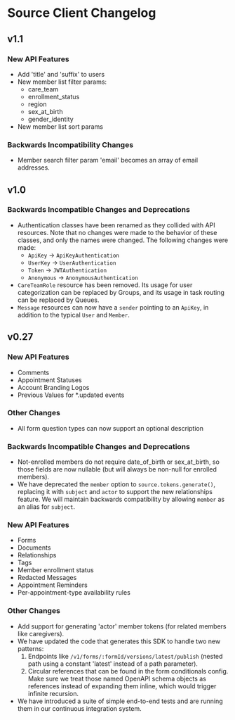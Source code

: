 # Source Client Changelog

## v1.1

### New API Features

- Add 'title' and 'suffix' to users
- New member list filter params:
  - care_team
  - enrollment_status
  - region
  - sex_at_birth
  - gender_identity
- New member list sort params

### Backwards Incompatibility Changes

- Member search filter param 'email' becomes an array of email addresses.

## v1.0

### Backwards Incompatible Changes and Deprecations

- Authentication classes have been renamed as they collided with API resources. Note that no changes were made to the behavior of these classes, and only the names were changed. The following changes were made:
  - `ApiKey` -> `ApiKeyAuthentication`
  - `UserKey` -> `UserAuthentication`
  - `Token` -> `JWTAuthentication`
  - `Anonymous` -> `AnonymousAuthentication`
- `CareTeamRole` resource has been removed. Its usage for user categorization can be replaced by Groups, and its usage in task routing can be replaced by Queues.
- `Message` resources can now have a `sender` pointing to an `ApiKey`, in addition to the typical `User` and `Member`.

## v0.27

### New API Features

- Comments
- Appointment Statuses
- Account Branding Logos
- Previous Values for \*.updated events

### Other Changes

- All form question types can now support an optional description

### Backwards Incompatible Changes and Deprecations

- Not-enrolled members do not require date_of_birth or sex_at_birth, so those fields are now nullable (but will always
  be non-null for enrolled members).
- We have deprecated the `member` option to `source.tokens.generate()`, replacing it with `subject` and `actor` to
  support the new relationships feature. We will maintain backwards compatibility by allowing `member` as an alias
  for `subject`.

### New API Features

- Forms
- Documents
- Relationships
- Tags
- Member enrollment status
- Redacted Messages
- Appointment Reminders
- Per-appointment-type availability rules

### Other Changes

- Add support for generating 'actor' member tokens (for related members like caregivers).
- We have updated the code that generates this SDK to handle two new patterns:
  1.  Endpoints like `/v1/forms/:formId/versions/latest/publish` (nested path using a constant 'latest' instead of a path
      parameter).
  2.  Circular references that can be found in the form conditionals config. Make sure we treat those named OpenAPI schema
      objects as references instead of expanding them inline, which would trigger infinite recursion.
- We have introduced a suite of simple end-to-end tests and are running them in our continuous integration system.
